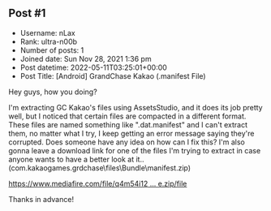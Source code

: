 ## Post #1
- Username: nLax
- Rank: ultra-n00b
- Number of posts: 1
- Joined date: Sun Nov 28, 2021 1:36 pm
- Post datetime: 2022-05-11T03:25:01+00:00
- Post Title: [Android] GrandChase Kakao (.manifest File)

Hey guys, how you doing?

I'm extracting GC Kakao's files using AssetsStudio, and it does its job pretty well, but I noticed that certain files are compacted in a different format. These files are named something like ".dat.manifest" and I can't extract them, no matter what I try, I keep getting an error message saying they're corrupted. Does someone have any idea on how can I fix this?
I'm also gonna leave a download link for one of the files I'm trying to extract in case anyone wants to have a better look at it.. (com.kakaogames.grdchase\files\Bundle\manifest.zip)

[https://www.mediafire.com/file/q4m54i12 ... e.zip/file](https://www.mediafire.com/file/q4m54i120ig6jg4/com.kakaogames.grdchase.zip/file)

Thanks in advance!
